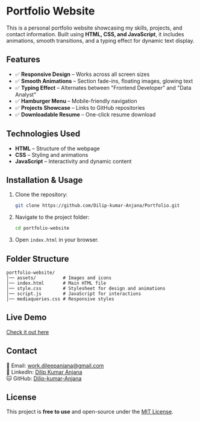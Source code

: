 
# Portfolio Website

This is a personal portfolio website showcasing my skills, projects, and contact information. Built using **HTML, CSS, and JavaScript**, it includes animations, smooth transitions, and a typing effect for dynamic text display.

## Features
- ✅ **Responsive Design** – Works across all screen sizes
- ✅ **Smooth Animations** – Section fade-ins, floating images, glowing text
- ✅ **Typing Effect** – Alternates between "Frontend Developer" and "Data Analyst"
- ✅ **Hamburger Menu** – Mobile-friendly navigation
- ✅ **Projects Showcase** – Links to GitHub repositories
- ✅ **Downloadable Resume** – One-click resume download

## Technologies Used
- **HTML** – Structure of the webpage
- **CSS** – Styling and animations
- **JavaScript** – Interactivity and dynamic content

## Installation & Usage
1. Clone the repository:
   ```sh
   git clone https://github.com/Dilip-kumar-Anjana/Portfolio.git
   ```
2. Navigate to the project folder:
   ```sh
   cd portfolio-website
   ```
3. Open `index.html` in your browser.

## Folder Structure
```
portfolio-website/
│── assets/          # Images and icons
│── index.html       # Main HTML file
│── style.css        # Stylesheet for design and animations
│── script.js        # JavaScript for interactions
│── mediaqueries.css # Responsive styles
```

## Live Demo
[Check it out here](https://dilip-kumar-anjana.github.io/Portfolio/)

## Contact
📧 Email: [work.dileepanjana@gmail.com](mailto:work.dileepanjana@gmail.com)  
🔗 LinkedIn: [Dilip Kumar Anjana](https://www.linkedin.com/in/dilip-kumar-anjana-b58943260/)  
🐱 GitHub: [Dilip-kumar-Anjana](https://github.com/Dilip-kumar-Anjana)

## License
This project is **free to use** and open-source under the [MIT License](LICENSE).

